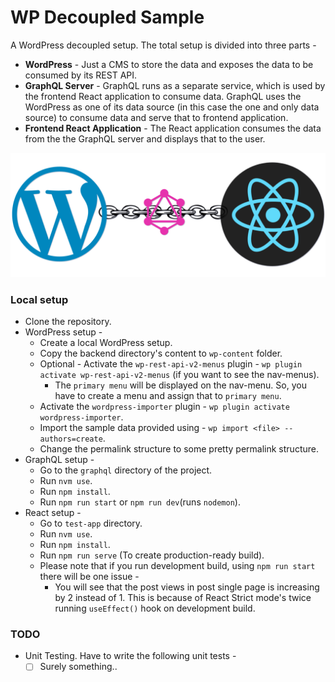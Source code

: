 # WP Decoupled Sample

A WordPress decoupled setup. The total setup is divided into three parts -
- **WordPress** - Just a CMS to store the data and exposes the data to be consumed by its REST API.
- **GraphQL Server** - GraphQL runs as a separate service, which is used by the frontend React application to consume data. GraphQL uses the WordPress as one of its data source (in this case the one and only data source) to consume data and serve that to frontend application.
- **Frontend React Application** - The React application consumes the data from the the GraphQL server and displays that to the user.

![Decoupled WordPress Banner](./extra/Logo.png)

### Local setup

- Clone the repository.
- WordPress setup -
	- Create a local WordPress setup.
	- Copy the backend directory's content to `wp-content` folder.
	- Optional - Activate the `wp-rest-api-v2-menus` plugin - `wp plugin activate wp-rest-api-v2-menus`  (if you want to see the nav-menus).
	  - The `primary menu` will be displayed on the nav-menu. So, you have to create a menu and assign that to `primary menu`.
	- Activate the `wordpress-importer` plugin - `wp plugin activate wordpress-importer`.
	- Import the sample data provided using - `wp import <file> --authors=create`.
	- Change the permalink structure to some pretty permalink structure.
- GraphQL setup -
	- Go to the `graphql` directory of the project.
	- Run `nvm use`.
	- Run `npm install`.
	- Run `npm run start` or `npm run dev`(runs `nodemon`).
- React setup -
	- Go to `test-app` directory.
	- Run `nvm use`.
	- Run `npm install`.
	- Run `npm run serve` (To create production-ready build).
	- Please note that if you run development build, using `npm run start` there will be one issue -
	  - You will see that the post views in post single page is increasing by 2 instead of 1. This is because of React Strict mode's twice running `useEffect()` hook on development build.

### TODO

- Unit Testing. Have to write the following unit tests -
  - [ ] Surely something..
